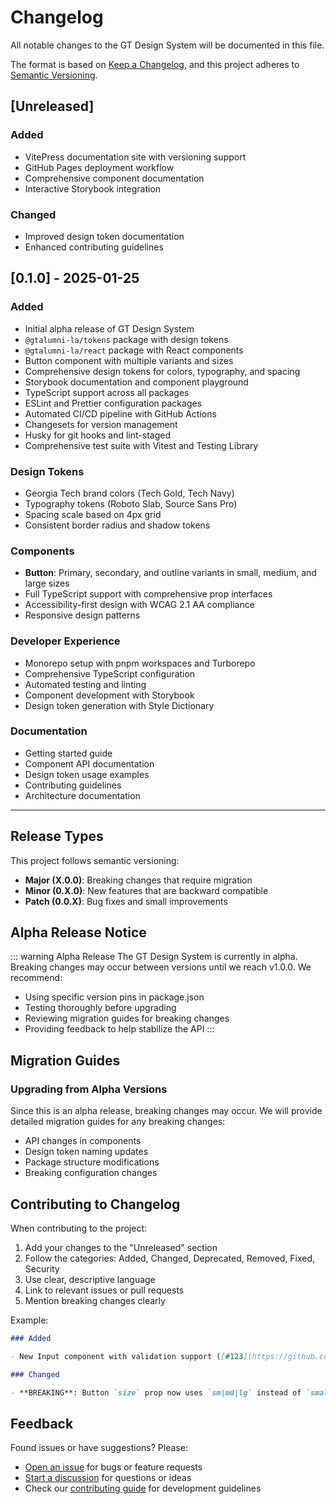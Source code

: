 # Changelog

All notable changes to the GT Design System will be documented in this file.

The format is based on [Keep a Changelog](https://keepachangelog.com/en/1.0.0/),
and this project adheres to [Semantic Versioning](https://semver.org/spec/v2.0.0.html).

## [Unreleased]

### Added

- VitePress documentation site with versioning support
- GitHub Pages deployment workflow
- Comprehensive component documentation
- Interactive Storybook integration

### Changed

- Improved design token documentation
- Enhanced contributing guidelines

## [0.1.0] - 2025-01-25

### Added

- Initial alpha release of GT Design System
- `@gtalumni-la/tokens` package with design tokens
- `@gtalumni-la/react` package with React components
- Button component with multiple variants and sizes
- Comprehensive design tokens for colors, typography, and spacing
- Storybook documentation and component playground
- TypeScript support across all packages
- ESLint and Prettier configuration packages
- Automated CI/CD pipeline with GitHub Actions
- Changesets for version management
- Husky for git hooks and lint-staged
- Comprehensive test suite with Vitest and Testing Library

### Design Tokens

- Georgia Tech brand colors (Tech Gold, Tech Navy)
- Typography tokens (Roboto Slab, Source Sans Pro)
- Spacing scale based on 4px grid
- Consistent border radius and shadow tokens

### Components

- **Button**: Primary, secondary, and outline variants in small, medium, and large sizes
- Full TypeScript support with comprehensive prop interfaces
- Accessibility-first design with WCAG 2.1 AA compliance
- Responsive design patterns

### Developer Experience

- Monorepo setup with pnpm workspaces and Turborepo
- Comprehensive TypeScript configuration
- Automated testing and linting
- Component development with Storybook
- Design token generation with Style Dictionary

### Documentation

- Getting started guide
- Component API documentation
- Design token usage examples
- Contributing guidelines
- Architecture documentation

---

## Release Types

This project follows semantic versioning:

- **Major (X.0.0)**: Breaking changes that require migration
- **Minor (0.X.0)**: New features that are backward compatible
- **Patch (0.0.X)**: Bug fixes and small improvements

## Alpha Release Notice

::: warning Alpha Release
The GT Design System is currently in alpha. Breaking changes may occur between versions until we reach v1.0.0. We recommend:

- Using specific version pins in package.json
- Testing thoroughly before upgrading
- Reviewing migration guides for breaking changes
- Providing feedback to help stabilize the API
  :::

## Migration Guides

### Upgrading from Alpha Versions

Since this is an alpha release, breaking changes may occur. We will provide detailed migration guides for any breaking changes:

- API changes in components
- Design token naming updates
- Package structure modifications
- Breaking configuration changes

## Contributing to Changelog

When contributing to the project:

1. Add your changes to the "Unreleased" section
2. Follow the categories: Added, Changed, Deprecated, Removed, Fixed, Security
3. Use clear, descriptive language
4. Link to relevant issues or pull requests
5. Mention breaking changes clearly

Example:

```markdown
### Added

- New Input component with validation support ([#123](https://github.com/gtalumni-la/gt-design-system/pull/123))

### Changed

- **BREAKING**: Button `size` prop now uses `sm|md|lg` instead of `small|medium|large` ([#124](https://github.com/gtalumni-la/gt-design-system/pull/124))
```

## Feedback

Found issues or have suggestions? Please:

- [Open an issue](https://github.com/gtalumni-la/gt-design-system/issues) for bugs or feature requests
- [Start a discussion](https://github.com/gtalumni-la/gt-design-system/discussions) for questions or ideas
- Check our [contributing guide](https://github.com/gtalumni-la/gt-design-system/blob/main/CONTRIBUTING.md) for development guidelines
